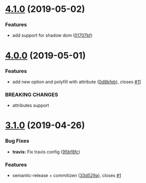 # [4.1.0](https://github.com/matteobad/focus-within-polyfill/compare/v4.0.0...v4.1.0) (2019-05-02)


### Features

* add support for shadow dom ([01707bf](https://github.com/matteobad/focus-within-polyfill/commit/01707bf))

# [4.0.0](https://github.com/matteobad/focus-within-polyfill/compare/v3.1.0...v4.0.0) (2019-05-01)


### Features

* add new option and polyfill with attribute ([0d8bfeb](https://github.com/matteobad/focus-within-polyfill/commit/0d8bfeb)), closes [#11](https://github.com/matteobad/focus-within-polyfill/issues/11)


### BREAKING CHANGES

* attributes support

# [3.1.0](https://github.com/matteobad/focus-within-polyfill/compare/v3.0.1...v3.1.0) (2019-04-26)


### Bug Fixes

* **travis:** Fix travis config ([95bf8fc](https://github.com/matteobad/focus-within-polyfill/commit/95bf8fc))


### Features

* semantic-release + commitizen ([33d529a](https://github.com/matteobad/focus-within-polyfill/commit/33d529a)), closes [#1](https://github.com/matteobad/focus-within-polyfill/issues/1)
